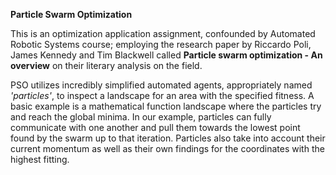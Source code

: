 **Particle Swarm Optimization** 

This is an optimization application assignment, confounded by Automated Robotic Systems course; employing the research paper by Riccardo Poli, James Kennedy and Tim Blackwell called **Particle swarm optimization - An overview** on their literary analysis on the field.

PSO utilizes incredibly simplified automated agents, appropriately named _'particles'_, to inspect a landscape for an area with the specified fitness. A basic example is a mathematical function landscape where the particles try and reach the global minima. In our example, particles can fully communicate with one another and pull them towards the lowest point found by the swarm up to that iteration. Particles also take into account their current momentum as well as their own findings for the coordinates with the highest fitting.

